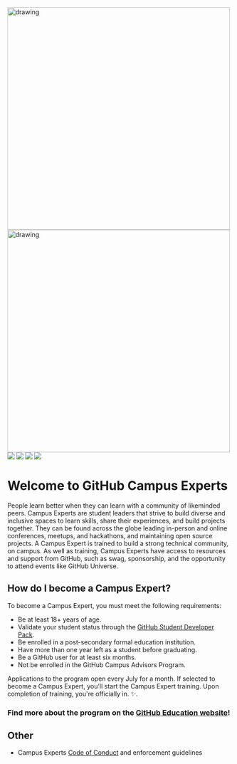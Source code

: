 <img src="https://user-images.githubusercontent.com/1790822/28984617-e789fa78-792c-11e7-9c9f-17c23a70e6cc.png#gh-light-mode-only" alt="drawing" width="500"/>
<img src="https://user-images.githubusercontent.com/10102616/271837775-c15f2f8b-10b9-4eb9-9a75-52ef4820e7c1.png#gh-dark-mode-only" alt="drawing" width="500"/>
<a href="https://github.com/blog/category/education"><img src="https://img.shields.io/badge/GitHub Blog%20-%231DA1F2.svg?&style=for-the-badge&logo=GitHub&logoColor=white&color=grey"></a> <a href="https://twitter.com/githubeducation"><img src="https://img.shields.io/badge/GitHubEducation%20-%231DA1F2.svg?&style=for-the-badge&logo=Twitter&logoColor=white"></a> <a href="https://www.twitch.tv/githubeducation/"><img src="https://img.shields.io/twitch/status/GitHubEducation?color=blueviolet&logo=twitch&logoColor=white&style=for-the-badge"></a> <a href="https://www.facebook.com/githubeducation/"><img src="https://img.shields.io/badge/GitHubEducation%20-%231DA1F2.svg?&style=for-the-badge&logo=Facebook&logoColor=white&color=0573e7"></a>

# Welcome to GitHub Campus Experts

People learn better when they can learn with a community of likeminded peers. Campus Experts are student leaders that strive to build diverse and inclusive spaces to learn skills, share their experiences, and build projects together. They can be found across the globe leading in-person and online conferences, meetups, and hackathons, and maintaining open source projects. A Campus Expert is trained to build a strong technical community, on campus. As well as training, Campus Experts have access to resources and support from GitHub, such as swag, sponsorship, and the opportunity to attend events like GitHub Universe.

## How do I become a Campus Expert?

To become a Campus Expert, you must meet the following requirements:
- Be at least 18+ years of age.
- Validate your student status through the [GitHub Student Developer Pack](https://education.github.com/pack).
- Be enrolled in a post-secondary formal education institution.
- Have more than one year left as a student before graduating.
- Be a GitHub user for at least six months.
- Not be enrolled in the GitHub Campus Advisors Program.

Applications to the program open every July for a month. If selected to become a Campus Expert, you'll start the Campus Expert training. Upon completion of training, you're officially in. ✨.


### Find more about the program on the [GitHub Education website](https://education.github.com/experts)!

## Other
- Campus Experts [Code of Conduct](https://github.com/campus-experts/.github/blob/master/CODE_OF_CONDUCT.md) and enforcement guidelines
